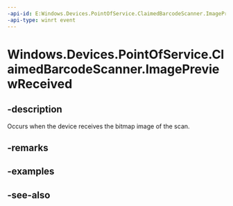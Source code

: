 ```yaml
---
-api-id: E:Windows.Devices.PointOfService.ClaimedBarcodeScanner.ImagePreviewReceived
-api-type: winrt event
---
```


<!-- Event syntax
public event Windows.Foundation.TypedEventHandler ImagePreviewReceived<Windows.Devices.PointOfService.ClaimedBarcodeScanner,  Windows.Devices.PointOfService.BarcodeScannerImagePreviewReceivedEventArgs>
-->

# Windows.Devices.PointOfService.ClaimedBarcodeScanner.ImagePreviewReceived

## -description
Occurs when the device receives the bitmap image of the scan.

## -remarks

## -examples

## -see-also
